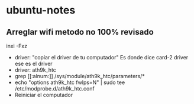 # ubuntu-notes

## Arreglar wifi metodo no 100% revisado
 inxi -Fxz
- driver:   "copiar el driver de tu computador"
            Es donde dice card-2 driver ese es el driver
- driver:   ath9k_htc
- grep [[:alnum:]] /sys/module/ath9k_htc/parameters/*
- echo "options ath9k_htc fwlps=N" | sudo tee /etc/modprobe.d/ath9k_htc.conf
- Reiniciar el computador
